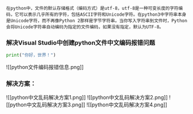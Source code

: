 ```
在python中，文件的默认存储格式（编码方式）是utf-8，utf-8是一种可变长度的字符编码，它可以表示几乎所有的字符，包括ASCII字符和Unicode字符。在python3中字符串本身是Unicode字符，而不再像Python 2那样是字节字符串。当你写入字符串到文件时，Python会将Unicode字符串自动编码为指定的文件编码，如果没有指定，默认为UTF-8。
```

### 解决Visual Studio中创建python文件中文编码报错问题
```python
print("你好，世界！")
```

![[python文件编码报错信息.png]]

### 解决方案：
![[python中文乱码解决方案1.png]]
![[python中文乱码解决方案2.png]]
![[python中文乱码解决方案3.png]]
![[python中文乱码解决方案4.png]]